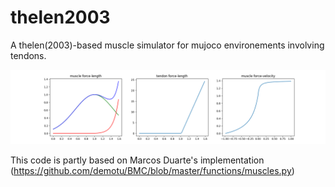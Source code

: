 # thelen2003

A thelen(2003)-based muscle simulator for mujoco environements involving tendons.

![test_force_functions](images/muscle.png)

This code is partly based on Marcos Duarte's implementation (https://github.com/demotu/BMC/blob/master/functions/muscles.py)
